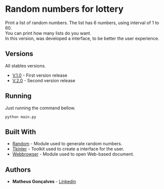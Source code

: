 # Random numbers for lottery

Print a list of random numbers. The list has 6 numbers, using interval of 1 to 60.<br>
You can print how many lists do you want.<br>
In this version, was developed a interface, to be better the user experience.

## Versions 

All stables versions.

* [V.1.0](https://github.com/goncalvesmatheus/sorteio_MegaSena/releases/tag/v1.0) - First version release
* [V.2.0](https://github.com/goncalvesmatheus/sorteio_MegaSena/releases/tag/v.2.0) - Second version release


## Running

Just running the command bellow.

```
python main.py
```

## Built With

* [Random](https://docs.python.org/3/library/random.html) - Module used to generate random numbers.
* [Tkinter](https://wiki.python.org/moin/TkInter) - Toolkit used to create a interface for the user.
* [Webbrowser](https://docs.python.org/3.8/library/webbrowser.html) - Module used to open Web-based document.

## Authors

* **Matheus Gonçalves** - [Linkedin](https://www.linkedin.com/in/matheus-sgoncalves/)
